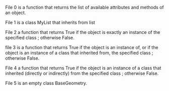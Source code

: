 File 0 is a function that returns the list of available attributes and methods of an object.

File 1 is a class MyList that inherits from list

File 2 a function that returns True if the object is exactly an instance of the specified class ; otherwise False.

file 3 is a function that returns True if the object is an instance of, or if the object is an instance of a class that inherited from, the specified class ; otherwise False.

File 4 a function that returns True if the object is an instance of a class that inherited (directly or indirectly) from the specified class ; otherwise False.

File 5 is an empty class BaseGeometry.
